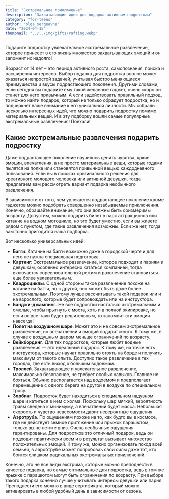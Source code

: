 ```yaml
---
title: "Экстремальное приключение"
description: "Захватывающие идеи для подарка активным подросткам"
category: "for-teens"
author: "olga_sergeevna"
date: "2024-04-15"
thumbnail: "../../img/gifts/rafting.webp"
---
```


Подарите подростку увлекательное экстремальное развлечение, которое принесет в его жизнь множество захватывающих эмоций и он запомнит их надолго!

Возраст от 14 лет – это период активного роста, самопознания, поиска и расширения интересов. Выбор подарка для подростка вполне может оказаться непростой задачей, учитывая быстро меняющиеся преимущества и вкусы подрастающего поколения. Другими словами, если сегодня вы подарите ему такой желанные гаджет, очень скоро он станет для него привычным. А если задействовать правильный подход, то можно найти подарок, который не только обрадует подростка, но и подчеркнет ваше внимание к его уникальной личности. Мы собрали несколько интересных идей, что можно подарить подростку помимо материальных вещей. И в эту подборку вошли самые популярные экстремальные развлечения! Поехали!

## Какие экстремальные развлечения подарить подростку
Даже  подрастающее поколение научилось ценить чувства, яркие эмоции, впечатления, а не просто материальные вещи, которые годами пылятся на полке или становятся привычной вещью каждодневного пользования. Если вы в поисках оригинального решения для креативного молодого человека или активной девушки, тогда предлагаем вам рассмотреть вариант подарка необычного развлечения.  

В зависимости от того, чем увлекается подрастающее поколение кроме гаджетов можно подобрать совершенно незабываемые приключения. Конечно, обращайте внимание, что они должны быть соизмеримы возрасту.  Допустим, можно подарить билет в парк аттракционов или катание на водном мотоцикле, но это будет уместно, если вы живете рядом с пунктом, где такие развлечения возможны. Если же нет, тогда вам точно пригодится наша подборка.

Вот несколько универсальных идей:

- **Багги**. Катание на багги возможно даже в городской черте и для него не нужна специальная подготовка.
- **Картинг**: Экстремальное развлечение, которое подходит и парням и девушкам, особенно интересно кататься компанией, тогда включается соревновательный режим и развлечение становиться еще более увлекательным. 
- **Квадроциклы**. С одной стороны такое развлечение похоже на катание на багги, но с другой, оно может быть даже более экстремальным. Поэтому лучше рассчитывать такой подарок или и на взрослого, которые будет сопровождать или на инструктора. 
- **Банджи-джампинг**. Не все подростки настолько экстремальным и смелые, чтобы прыгнуть с моста, хоть и в полной экипировке, но если он все-таки будет решительным, то запомнит эти эмоции навсегда!
- **Полет на воздушном шаре**. Может это и не совсем экстремальное развлечение, но впечатлений и эмоций подарит много. К тому же, в случае с воздушным шаром меньше ограничений по возрасту. 
- **Вейкбординг**. Для тех подростков, которые любят водные развлечения — это идеальный подарок. К тому же, на точке есть инструктора, которые научат правильно стоять на борде и получить максимум от такого опыта. Доступно такое развлечение в тех городах, где есть выход к большим водоемам. 
- **Троллей**. Захватывающее и увлекательное развлечение, максимально безопасное, не требует особых навыков. Главное не бояться. Обычно располагается над водоемом и предполагает перемещение с одного берега на другой в воздухе по специальном тросу.  
- **Зорбинг**. Подросток будет находиться в специальном надувном шаре и катиться в нем с холма. Поскольку шар мягкий, вероятность травм сведена к минимуму, а впечатлений будет масса. Небольшая скорость и чувство невесомости дарит невероятные ощущения. 
- **Аэротруба**. По ощущениям похоже на то, как будто вы в космосе, где не действует земное притяжение или прыжок парашютом, только вы не летите вниз. Очень необычные ощущения гарантированы. Для подростков это отличный подарок, ведь он подходит практически всем и в результат вызывает множество положительных эмоций. К тому же, можно организовать поход всей семьей, в аэробтрубе может попробоваь свои силы даже тот, кто боится слишком радикальных экстремальных приключений. 

Конечно, это не все виды экстрима, которые можно преподнести в качестве подарка, но самые оптимальные для подростка, ведь в том же прыжке с парашютом могут быть ограничения по возрасту. При выборе такого подарка конечно лучше учитывать интересы девушки или парня. Преподнести его можно в виде сертификата, который можно активировать в любой удобный день в зависимости от сезона. 


